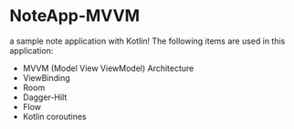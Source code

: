# NoteApp-MVVM
a sample note application with Kotlin! The following items are used in this application:

- MVVM (Model View ViewModel) Architecture
- ViewBinding
- Room
- Dagger-Hilt
- Flow
- Kotlin coroutines
